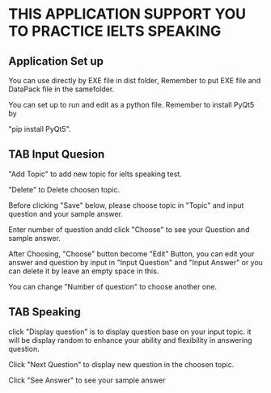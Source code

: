 # THIS APPLICATION SUPPORT YOU TO PRACTICE IELTS SPEAKING


## Application Set up

You can use directly by EXE file in dist folder, Remember to put EXE file and DataPack file in the samefolder.

You can set up to run and edit as a python file.
Remember to install PyQt5 by 

"pip install PyQt5".

## TAB Input Quesion


"Add Topic" to add new topic for ielts speaking test.

"Delete" to Delete choosen topic.

Before clicking "Save" below, please choose topic in "Topic" and input question and your sample answer.

Enter number of question andd click "Choose" to see your Question and sample answer.

After Choosing, "Choose" button become "Edit" Button, you can edit your answer and question by input in
"Input Question" and "Input Answer" or you can delete it by leave an empty space in this.

You can change "Number of question" to choose another one.


## TAB Speaking



click "Display question" is to display question base on your input topic. it will be display random
to enhance your ability and flexibility in answering question.

Click "Next Question" to display new question in the choosen topic.

Click "See Answer" to see your sample answer

